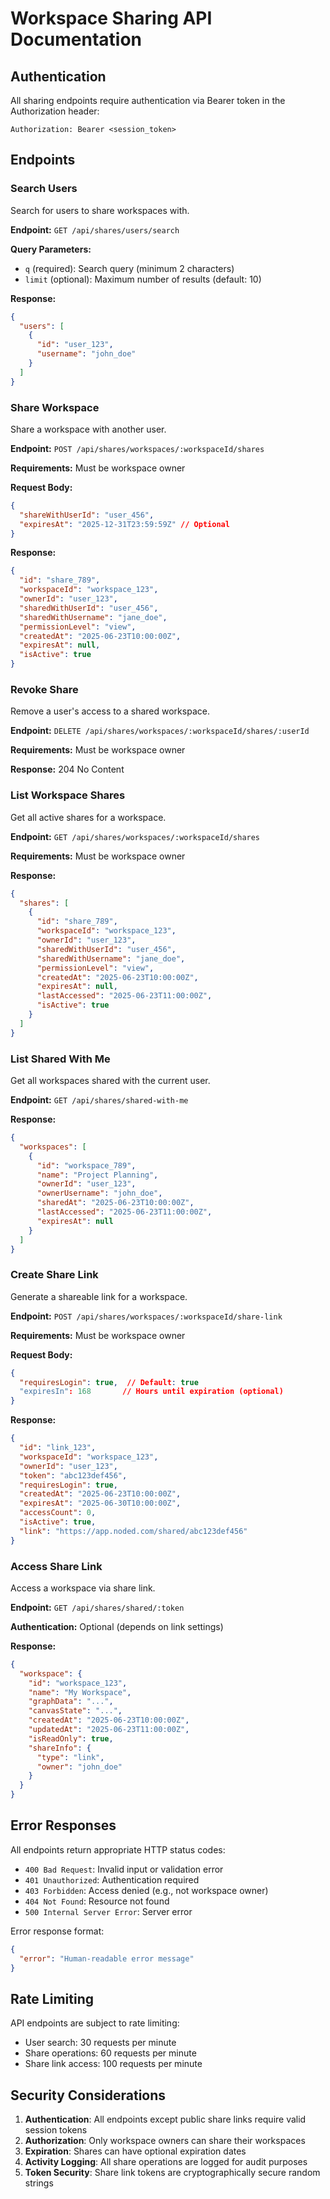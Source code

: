 # Workspace Sharing API Documentation

## Authentication

All sharing endpoints require authentication via Bearer token in the Authorization header:

```
Authorization: Bearer <session_token>
```

## Endpoints

### Search Users

Search for users to share workspaces with.

**Endpoint:** `GET /api/shares/users/search`

**Query Parameters:**
- `q` (required): Search query (minimum 2 characters)
- `limit` (optional): Maximum number of results (default: 10)

**Response:**
```json
{
  "users": [
    {
      "id": "user_123",
      "username": "john_doe"
    }
  ]
}
```

### Share Workspace

Share a workspace with another user.

**Endpoint:** `POST /api/shares/workspaces/:workspaceId/shares`

**Requirements:** Must be workspace owner

**Request Body:**
```json
{
  "shareWithUserId": "user_456",
  "expiresAt": "2025-12-31T23:59:59Z" // Optional
}
```

**Response:**
```json
{
  "id": "share_789",
  "workspaceId": "workspace_123",
  "ownerId": "user_123",
  "sharedWithUserId": "user_456",
  "sharedWithUsername": "jane_doe",
  "permissionLevel": "view",
  "createdAt": "2025-06-23T10:00:00Z",
  "expiresAt": null,
  "isActive": true
}
```

### Revoke Share

Remove a user's access to a shared workspace.

**Endpoint:** `DELETE /api/shares/workspaces/:workspaceId/shares/:userId`

**Requirements:** Must be workspace owner

**Response:** 204 No Content

### List Workspace Shares

Get all active shares for a workspace.

**Endpoint:** `GET /api/shares/workspaces/:workspaceId/shares`

**Requirements:** Must be workspace owner

**Response:**
```json
{
  "shares": [
    {
      "id": "share_789",
      "workspaceId": "workspace_123",
      "ownerId": "user_123",
      "sharedWithUserId": "user_456",
      "sharedWithUsername": "jane_doe",
      "permissionLevel": "view",
      "createdAt": "2025-06-23T10:00:00Z",
      "expiresAt": null,
      "lastAccessed": "2025-06-23T11:00:00Z",
      "isActive": true
    }
  ]
}
```

### List Shared With Me

Get all workspaces shared with the current user.

**Endpoint:** `GET /api/shares/shared-with-me`

**Response:**
```json
{
  "workspaces": [
    {
      "id": "workspace_789",
      "name": "Project Planning",
      "ownerId": "user_123",
      "ownerUsername": "john_doe",
      "sharedAt": "2025-06-23T10:00:00Z",
      "lastAccessed": "2025-06-23T11:00:00Z",
      "expiresAt": null
    }
  ]
}
```

### Create Share Link

Generate a shareable link for a workspace.

**Endpoint:** `POST /api/shares/workspaces/:workspaceId/share-link`

**Requirements:** Must be workspace owner

**Request Body:**
```json
{
  "requiresLogin": true,  // Default: true
  "expiresIn": 168       // Hours until expiration (optional)
}
```

**Response:**
```json
{
  "id": "link_123",
  "workspaceId": "workspace_123",
  "ownerId": "user_123",
  "token": "abc123def456",
  "requiresLogin": true,
  "createdAt": "2025-06-23T10:00:00Z",
  "expiresAt": "2025-06-30T10:00:00Z",
  "accessCount": 0,
  "isActive": true,
  "link": "https://app.noded.com/shared/abc123def456"
}
```

### Access Share Link

Access a workspace via share link.

**Endpoint:** `GET /api/shares/shared/:token`

**Authentication:** Optional (depends on link settings)

**Response:**
```json
{
  "workspace": {
    "id": "workspace_123",
    "name": "My Workspace",
    "graphData": "...",
    "canvasState": "...",
    "createdAt": "2025-06-23T10:00:00Z",
    "updatedAt": "2025-06-23T11:00:00Z",
    "isReadOnly": true,
    "shareInfo": {
      "type": "link",
      "owner": "john_doe"
    }
  }
}
```

## Error Responses

All endpoints return appropriate HTTP status codes:

- `400 Bad Request`: Invalid input or validation error
- `401 Unauthorized`: Authentication required
- `403 Forbidden`: Access denied (e.g., not workspace owner)
- `404 Not Found`: Resource not found
- `500 Internal Server Error`: Server error

Error response format:
```json
{
  "error": "Human-readable error message"
}
```

## Rate Limiting

API endpoints are subject to rate limiting:
- User search: 30 requests per minute
- Share operations: 60 requests per minute
- Share link access: 100 requests per minute

## Security Considerations

1. **Authentication**: All endpoints except public share links require valid session tokens
2. **Authorization**: Only workspace owners can share their workspaces
3. **Expiration**: Shares can have optional expiration dates
4. **Activity Logging**: All share operations are logged for audit purposes
5. **Token Security**: Share link tokens are cryptographically secure random strings